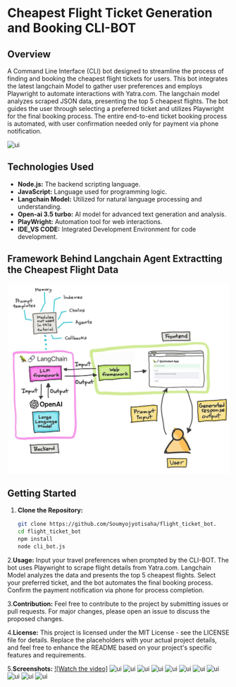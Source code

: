 # Cheapest Flight Ticket Generation and Booking CLI-BOT

## Overview

A Command Line Interface (CLI) bot designed to streamline the process of finding and booking the cheapest flight tickets for users. This bot integrates the latest langchain Model to gather user preferences and employs Playwright to automate interactions with Yatra.com. The langchain model analyzes scraped JSON data, presenting the top 5 cheapest flights. The bot guides the user through selecting a preferred ticket and utilizes Playwright for the final booking process. The entire end-to-end ticket booking process is automated, with user confirmation needed only for payment via phone notification.

![ui](https://github.com/Soumyojyotisaha/flight_ticket_bot/blob/main/videoplayback.gif)

## Technologies Used

- **Node.js:** The backend scripting language.
- **JavaScript:** Language used for programming logic.
- **Langchain Model:** Utilized for natural language processing and understanding.
- **Open-ai 3.5 turbo:** AI model for advanced text generation and analysis.
- **PlayWright:** Automation tool for web interactions.
- **IDE_VS CODE:** Integrated Development Environment for code development.

## Framework Behind Langchain Agent Extractting the Cheapest Flight Data
![Flight](https://github.com/Soumyojyotisaha/flight_ticket_bot/blob/main/19050608-2160-42f2-b03d-831d117513ae.jpg)

## Getting Started

1. **Clone the Repository:**
   ```bash
   git clone https://github.com/Soumyojyotisaha/flight_ticket_bot.
   cd flight_ticket_bot
   npm install
   node cli_bot.js

2.**Usage:**
Input your travel preferences when prompted by the CLI-BOT.
The bot uses Playwright to scrape flight details from Yatra.com.
Langchain Model analyzes the data and presents the top 5 cheapest flights.
Select your preferred ticket, and the bot automates the final booking process.
Confirm the payment notification via phone for process completion.

3.**Contribution:**
Feel free to contribute to the project by submitting issues or pull requests. For major changes, please open an issue to discuss the proposed changes.

4.**License:**
This project is licensed under the MIT License - see the LICENSE file for details.
Replace the placeholders with your actual project details, and feel free to enhance the README based on your project's specific features and requirements.

5.**Screenshots:**
[![Watch the video]](https://www.youtube.com/watch?v=VQsUKE263XI)
![ui](https://github.com/Soumyojyotisaha/flight_ticket_bot/blob/main/screenshots/1.png)
![ui](https://github.com/Soumyojyotisaha/flight_ticket_bot/blob/main/screenshots/2.png)
![ui](https://github.com/Soumyojyotisaha/flight_ticket_bot/blob/main/screenshots/2%60.png)
![ui](https://github.com/Soumyojyotisaha/flight_ticket_bot/blob/main/screenshots/3.png)
![ui](https://github.com/Soumyojyotisaha/flight_ticket_bot/blob/main/screenshots/4.png)
![ui](https://github.com/Soumyojyotisaha/flight_ticket_bot/blob/main/screenshots/5.png)
![ui](https://github.com/Soumyojyotisaha/flight_ticket_bot/blob/main/screenshots/6.png)
![ui](https://github.com/Soumyojyotisaha/flight_ticket_bot/blob/main/screenshots/7.png)
![ui](https://github.com/Soumyojyotisaha/flight_ticket_bot/blob/main/screenshots/8.png)
![ui](https://github.com/Soumyojyotisaha/flight_ticket_bot/blob/main/screenshots/9.png)
![ui](https://github.com/Soumyojyotisaha/flight_ticket_bot/blob/main/screenshots/10.jpg)
